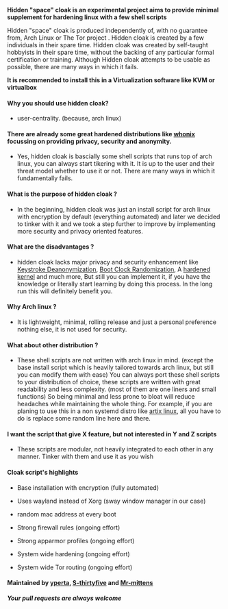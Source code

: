 **Hidden "space" cloak is an experimental project aims to provide minimal supplement for hardening linux with a few shell scripts** 

Hidden "space" cloak is produced independently of, with no guarantee from, Arch Linux or The Tor project . Hidden cloak is created by a few individuals in their spare time. Hidden cloak was created by self-taught hobbyists in their spare time, without the backing of any particular formal certification or training. Although Hidden cloak attempts to be usable as possible, there are many ways in which it fails.


**It is recommended to install this in a Virtualization software like KVM or virtualbox**


#### Why you should use hidden cloak?

- user-centrality. (because, arch linux)


#### There are already some great hardened distributions like [whonix](https://www.whonix.org/) focussing on providing privacy, security and anonymity.

- Yes, hidden cloak is bascially some shell scripts that runs top of arch linux, you can always start tikering with it. It is up to the user and their threat model whether to use it or not. There are many ways in which it fundamentally fails.


#### What is the purpose of hidden cloak ?

- In the beginning, hidden cloak was just an install script for arch linux with encryption by default (everything automated) and later we decided to tinker with it and we took a step further to improve by implementing more security and privacy oriented features.


#### What are the disadvantages ?

- hidden cloak lacks major privacy and security enhancement like [Keystroke Deanonymization](https://github.com/vmonaco/kloak), [Boot Clock Randomization](https://github.com/Whonix/bootclockrandomization), A [hardened kernel](https://source.android.com/devices/architecture/kernel/hardening) and much more, But still you can implement it, if you have the knowledge or literally start learning by doing this process. In the long run this will definitely benefit you.


#### Why Arch linux ?

- It is lightweight, minimal, rolling release and just a personal preference nothing else, it is not used for security.


#### What about other distribution ?

- These shell scripts are not written with arch linux in mind. (except the base install script which is heavily tailored towards arch linux, but still you can modify them with ease) You can always port these shell scripts to your distribution of choice, these scripts are written with great readability and less complexity. (most of them are one liners and small functions) So being minimal and less prone to bloat will reduce headaches while maintaining the whole thing. For example, if you are planing to use this in a non systemd distro like [artix linux](https://artixlinux.org/), all you have to do is replace some random line here and there.

#### I want the script that give X feature, but not interested in Y and Z scripts

- These scripts are modular, not heavily integrated to each other in any manner. Tinker with them and use it as you wish


#### Cloak script's highlights

- Base installation with encryption (fully automated)

- Uses wayland instead of Xorg (sway window manager in our case)

- random mac address at every boot

- Strong firewall rules (ongoing effort)

- Strong apparmor profiles (ongoing effort)

- System wide hardening (ongoing effort)

- System wide Tor routing (ongoing effort)




#### Maintained by [yperta](https://github.com/yperta), [S-thirtyfive](https://github.com/S-ThirtyFive) and [Mr-mittens](https://github.com/Mr-Mittens)


***Your pull requests are always welcome***






























